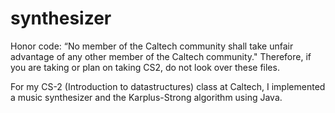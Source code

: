 # synthesizer

Honor code: “No member of the Caltech community shall take unfair advantage of any other member of the Caltech community." Therefore, if you are taking or plan on taking CS2, do not look over these files.

For my CS-2 (Introduction to datastructures) class at Caltech, I implemented a music synthesizer and the Karplus-Strong algorithm using Java.
